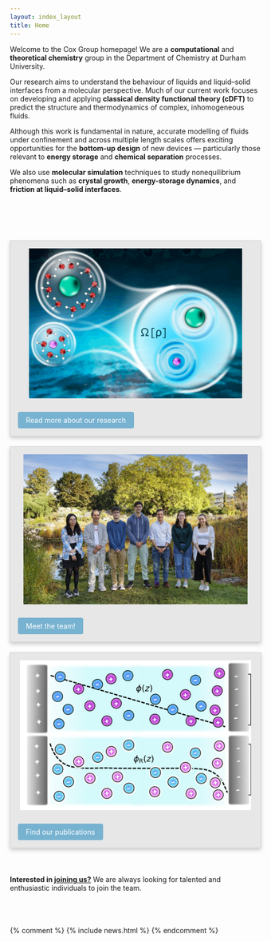 ```yaml
---
layout: index_layout
title: Home
---
```


<div class="homepage-text">

  <p>Welcome to the Cox Group homepage! We are a <b>computational</b>
  and <b>theoretical chemistry</b> group in the Department of
  Chemistry at Durham University.</p>

  <p>Our research aims to understand the behaviour of liquids and
  liquid–solid interfaces from a molecular perspective. Much of our
  current work focuses on developing and applying <b>classical density
  functional theory (cDFT)</b> to predict the structure and
  thermodynamics of complex, inhomogeneous fluids.</p>

  <p>Although this work is fundamental in nature, accurate modelling
  of fluids under confinement and across multiple length scales offers
  exciting opportunities for the <b>bottom-up design</b> of new
  devices — particularly those relevant to <b>energy storage</b> and
  <b>chemical separation</b> processes.</p>

  <p>We also use <b>molecular simulation</b> techniques to study
nonequilibrium phenomena such as <b>crystal growth</b>,
<b>energy-storage dynamics</b>, and <b>friction at liquid–solid
interfaces</b>.</p> </div>

<div style="height: 40px;"></div>

<!-- ✅ Responsive Research Topics Section -->
<style>
  .research-grid {
    display: grid;
    grid-template-columns: repeat(auto-fit, minmax(300px, 1fr));
    gap: 20px;
    margin-top: 40px;
  }

  .research-card {
    border: 1px solid lightgrey;
    background-color: #e7e7e7;
    box-shadow: 0px 4px 8px rgba(0, 0, 0, 0.2);
    padding: 15px;
    display: flex;
    flex-direction: column;
    justify-content: space-between;
    transition: transform 0.2s ease, box-shadow 0.2s ease;
  }

  .research-card:hover {
    transform: translateY(-4px);
    box-shadow: 0px 8px 16px rgba(0, 0, 0, 0.25);
  }

  .research-card img {
    width: 100%;
    height: auto;
    max-height: 300px;
    object-fit: contain;
    margin-bottom: 1em;
  }

  .research-card p {
    text-align: justify;
  }

  .research-card b {
    display: block;
    font-size: 1.1em;
    margin-bottom: 0.5em;
  }

  .research-card .button {
    align-self: start;
    margin-top: 10px;
    text-decoration: none;
    background-color: #77b2d0;
    color: #fff;
    padding: 8px 16px;
    border-radius: 4px;
    transition: background-color 0.2s ease;
  }

  .research-card .button:hover {
    background-color: #1f71a9;
  }

  @media (max-width: 600px) {
    .research-grid {
      gap: 30px;
    }
  }
</style>

<div class="research-grid">
  <div class="research-card">
    <div>
      <img src="/research/cdft_TOC.png" alt="Research picture" />
    </div>
    <a href="research" class="button">Read more about our research</a>
  </div>

  <div class="research-card">
    <div>
      <img src="/group/portraits/group.jpg" alt="Group photo" />
    </div>
    <a href="group" class="button">Meet the team!</a>
  </div>

  <div class="research-card">
    <div>
      <img src="/publications/cdftforionicfluids.png" alt="Publications" />
    </div>
    <a href="publications" class="button">Find our publications</a>
  </div>
</div>



<div style="height: 40px;"></div>
<p>
    <strong>Interested in <a href="/join">joining us?</a></strong> We are always looking for talented and enthusiastic individuals to join the team.
</p>


<div style="height: 40px;"></div>


{% comment %}
{% include news.html %}
{% endcomment %}